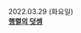 2022.03.29 (화요일)  
<strong><u>[행렬의 덧셈](https://programmers.co.kr/learn/courses/30/lessons/12948)</u></strong>
